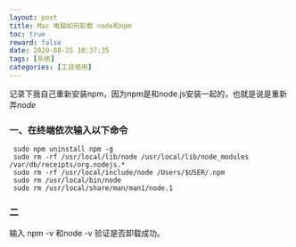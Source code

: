 ```yaml
---
layout: post
title: Mac 电脑如何卸载 node和npm
toc: true
reward: false
date: 2020-08-25 10:37:35
tags: [系统]
categories: [工具使用]
---
```

记录下我自己重新安装npm，因为npm是和node.js安装一起的，也就是说是重新弄*node*
<!-- more -->
### 一、在终端依次输入以下命令
```
 sudo npm uninstall npm -g
 sudo rm -rf /usr/local/lib/node /usr/local/lib/node_modules /var/db/receipts/org.nodejs.*
 sudo rm -rf /usr/local/include/node /Users/$USER/.npm
 sudo rm /usr/local/bin/node
 sudo rm /usr/local/share/man/man1/node.1
```
### 二
输入 npm -v 和node -v 验证是否卸载成功。